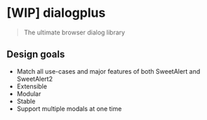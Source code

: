 # [WIP] dialogplus

> The ultimate browser dialog library

## Design goals
- Match all use-cases and major features of both SweetAlert and SweetAlert2
- Extensible
- Modular
- Stable
- Support multiple modals at one time
